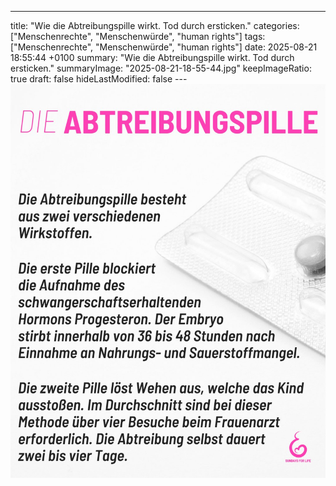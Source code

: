 ---
title: "Wie die Abtreibungspille wirkt. Tod durch ersticken."
categories: ["Menschenrechte", "Menschenwürde", "human rights"]
tags: ["Menschenrechte", "Menschenwürde", "human rights"]
date: 2025-08-21 18:55:44 +0100
summary: "Wie die Abtreibungspille wirkt. Tod durch ersticken."
summaryImage: "2025-08-21-18-55-44.jpg"
keepImageRatio: true
draft: false
hideLastModified: false
---[![Wie die Abtreibungspille wirkt. Tod durch ersticken.](2025-08-21-18-55-44.jpg "Wie die Abtreibungspille wirkt. Tod durch ersticken.")](https://www.sundaysforlife.org/de)